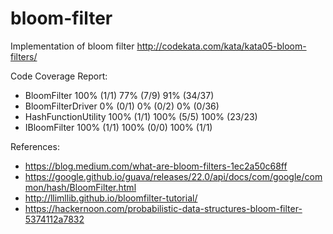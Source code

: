# bloom-filter
Implementation of bloom filter
http://codekata.com/kata/kata05-bloom-filters/


Code Coverage Report:
* BloomFilter	100% (1/1)	77% (7/9)	91% (34/37) 
* BloomFilterDriver	0% (0/1)	0% (0/2)	0% (0/36) 
* HashFunctionUtility	100% (1/1)	100% (5/5)	100% (23/23) 
* IBloomFilter	100% (1/1)	100% (0/0)	100% (1/1) 


References:
* https://blog.medium.com/what-are-bloom-filters-1ec2a50c68ff
* https://google.github.io/guava/releases/22.0/api/docs/com/google/common/hash/BloomFilter.html
* http://llimllib.github.io/bloomfilter-tutorial/
* https://hackernoon.com/probabilistic-data-structures-bloom-filter-5374112a7832

